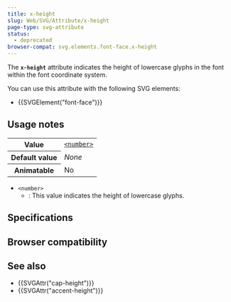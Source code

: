 ```yaml
---
title: x-height
slug: Web/SVG/Attribute/x-height
page-type: svg-attribute
status:
  - deprecated
browser-compat: svg.elements.font-face.x-height
---
```




The **`x-height`** attribute indicates the height of lowercase glyphs in the font within the font coordinate system.

You can use this attribute with the following SVG elements:

- {{SVGElement("font-face")}}

## Usage notes

<table class="properties">
  <tbody>
    <tr>
      <th scope="row">Value</th>
      <td>
        <code
          ><a href="/Web/SVG/Content_type#number"
            >&#x3C;number></a
          ></code
        >
      </td>
    </tr>
    <tr>
      <th scope="row">Default value</th>
      <td><em>None</em></td>
    </tr>
    <tr>
      <th scope="row">Animatable</th>
      <td>No</td>
    </tr>
  </tbody>
</table>

- `<number>`
  - : This value indicates the height of lowercase glyphs.

## Specifications



## Browser compatibility



## See also

- {{SVGAttr("cap-height")}}
- {{SVGAttr("accent-height")}}
